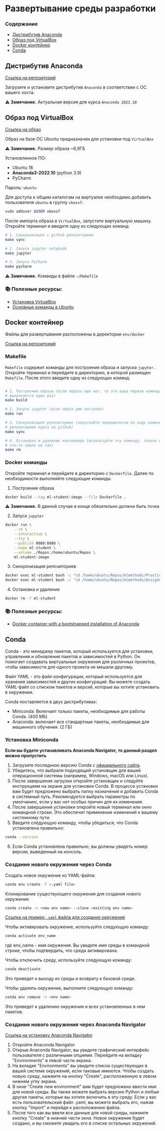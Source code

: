 # Развертывание среды разработки

### Содержание

- [Дистрибутив Anaconda](#Дистрибутив-Anaconda)
- [Образ под VirtualBox](#Образ-под-VirtualBox)
- [Docker контейнер](#Docker-контейнер)
- [Conda](#Conda)


## Дистрибутив Anaconda

[Ссылка на репозиторий](https://repo.anaconda.com/archive/)

Загрузите и установите дистрибутив `Anaconda` в  соответствии с ОС вашего хоста.

⚠️ **Замечание.** Актуальная версия для курса `Anaconda 2022.10`

## Образ под VirtualBox

[Ссылка на образ](https://drive.google.com/file/d/1yBX8ardKTMLdk6j-75wpXGdf9nFW1lfM/view)

Образ на базе ОС Ubuntu предназначен для установки под `VirtualBox`

⚠️ **Замечание.** Размер образа ~6,9ГБ

Установленное ПО:

- Ubuntu 18
- **Anaconda3-2022.10** (python 3.9)
- PyCharm


Пароль: `ubuntu`

Для доступа к общим каталогам на виртуалке необходимо добавить пользователя `ubuntu` в группу `vboxsf`:

```bash
sudo adduser $USER vboxsf
```

После импорта образа в `VirtualBox`, запустите виртуальную машину. Откройте терминал и введите одну из следующих команд:

```bash
# 1. Синхронизация с github репозиторием
make sync

# 2. Запуск jupyter notebook
make jupyter

# 3. Запуск PyCharm
make pycharm
```

⚠️ **Замечание.** Команды в файле `~/Makefile`

### 📚 Полезные ресурсы:

- [Установка VirtualBox](https://www.virtualbox.org/wiki/Downloads)
- [Основные команды в Ubuntu](https://github.com/BigDataProcSystems/Practice/blob/master/common/docs/basic_shell_commands.md)


## Docker контейнер

Файлы для развертывания расположены в директории `env/docker`

[Ссылка на репозиторий](https://github.com/MLMethods/Practice/tree/master/env/docker)

### Makefile

`Makefile` содержит команды для построения образа и запуска `jupyter`. Откройте терминал и перейдите в директорию, в которой размещен `Makefile`. После этого введите одну из следующих команд:

```bash

# 1. Построение образа (если образа ещё нет, то это ваша первая команда,
# выполняется один раз)
make build

# 2. Запуск jupyter (если образ уже построен)
make run

# 3. Синхронизация репозиториев (запускайте периодически по ходу изменения 
# репозиториев курса на github)
make sync

# 4. Остановка и удаление контейнера (используйте эту команду, только если 
# что-то пошло не так)
make rm
```

### Docker команды

Откройте терминал и перейдите в директорию с `Dockerfile`. Далее по необходимости выполняйте следующие команды.

1. Построение образа

```bash
docker build --tag ml-student-image --file Dockerfile .
```

⚠️ **Замечание.** В данной случае в конце обязательно должна быть точка

2. Запуск `jupyter`

```bash
docker run \
    --rm \
    --interactive \
    --tty \
    --publish 8888:8888 \
    --name ml-student \
    --volume ./Repos:/home/ubuntu/Repos \
    ml-student-image
```

3. Синхронизация репозиториев

```bash
docker exec ml-student bash -c "cd /home/ubuntu/Repos/mlmethods/Practice && git pull"
docker exec ml-student bash -c "cd /home/ubuntu/Repos/mlmethods/Assignments && git pull"
```

4. Остановка и удаление

```bash
docker rm -f ml-student
```

### 📚 Полезные ресурсы:

- [Docker container with a bootstrapped installation of Anaconda ](https://github.com/ContinuumIO/docker-images/tree/main/anaconda3)

## Conda

Conda - это менеджер пакетов, который используется для установки, управления и обновления пакетов и зависимостей в Python. Он помогает создавать виртуальные окружения для различных проектов, чтобы зависимости для одного проекта не мешали другому. 

Файл YAML - это файл конфигурации, который используется для хранения зависимостей и других конфигураций. Вы можете создать YAML-файл со списком пакетов и версий, которые вы хотите установить в окружении.

Conda поставляется в двух дистрибутивах:
- Miniconda: Включает только пакеты, необходимые для работы Conda. (400 МБ)
- Anaconda: включает все стандартные пакеты, необходимые для машинного обучения. (2 ГБ)

### Установка Miniconda

**Если вы будете устанавливать Anaconda Navigator, то данный раздел можно пропустить**

1. Загрузите последнюю версию Conda с [официального сайта](https://docs.conda.io/en/latest/miniconda.html). 
2. Убедитесь, что выбрали подходящий установщик для вашей операционной системы (например, Windows, macOS или Linux).
3. После завершения загрузки откройте установщик и следуйте инструкциям на экране для установки Conda. В процессе установки вам будет предложено выбрать папку назначения и добавить Conda в системный путь. Рекомендуется выбрать параметры по умолчанию, если у вас нет особых причин для их изменения.
4. После завершения установки откройте новый терминал или окно командной строки. Это обеспечит применение изменений к вашему системному пути.
5. Введите следующую команду, чтобы убедиться, что Conda установлена правильно:
```bash
conda --version
```
6. Если Conda установлена правильно, вы должны увидеть номер версии, выведенный на консоль.

### Создание нового окружения через Conda

Создать новое окружение из YAML-файла:
```bash
conda env create -f <.yaml file>
```

Клонирование существующего окружения для создания нового окружения:
```bash
conda create -n <new env name> --clone <existing env name>
```

[Ссылка на пример `.yaml` файла для создания окружения](/conda/mlmethds.yaml)

Чтобы активировать окружение, используйте следующую команду:
```bash
conda activate env_name
```
где env_name - имя окружения. Вы увидите имя среды в командной строке, чтобы подтвердить, что среда активирована.

Чтобы отключить среду, используйте следующую команду:
```bash
conda deactivate
```
Это приведет к выходу из среды и возврату к базовой среде.

Чтобы удалить окружение, выполните следующую команду:
```bash
conda env remove -n <env name>
```
Это приведет к удалению окружения и всех установленных в нем пакетов.

### Создание нового окружения через Anaconda Navigator

[Ссылка на установку Anaconda Navigator](https://docs.anaconda.com/navigator/install/#)

1. Откройте Anaconda Navigator
2. Открыв Anaconda Navigator, вы увидите графический интерфейс пользователя с различными опциями. Перейдите на вкладку "Environments" в левой части экрана.
3. На вкладке "Environments" вы увидите список существующих в вашей системе окружений, если таковые имеются. Чтобы создать новую среду, нажмите на кнопку "Create", расположенную в левом нижнем углу экрана.
4. В окне "Create new environment" вам будет предложено ввести имя для новой среды. Вы также можете выбрать версию Python и любые другие пакеты, которые вы хотите включить в эту среду. Если у вас есть пользовательский файл .yaml, вы можете выбрать его, нажав кнопку "Import" и перейдя к расположению файла.
5. После того как вы ввели все данные для новой среды, нажмите кнопку "Create" в нижней части окна. Новое окружение будет создано, и вы сможете увидеть его в списке остальных окружений.

